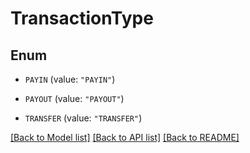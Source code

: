 # TransactionType

## Enum


* `PAYIN` (value: `"PAYIN"`)

* `PAYOUT` (value: `"PAYOUT"`)

* `TRANSFER` (value: `"TRANSFER"`)


[[Back to Model list]](../README.md#documentation-for-models) [[Back to API list]](../README.md#documentation-for-api-endpoints) [[Back to README]](../README.md)



